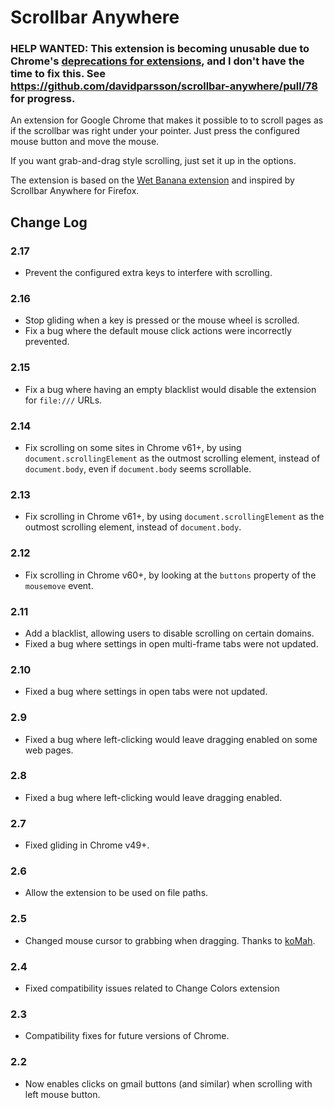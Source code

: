 Scrollbar Anywhere
==================

### **HELP WANTED:** This extension is becoming unusable due to Chrome's [deprecations for extensions](https://developer.chrome.com/docs/extensions/develop/migrate/what-is-mv3), and I don't have the time to fix this. See https://github.com/davidparsson/scrollbar-anywhere/pull/78 for progress.

An extension for Google Chrome that makes it possible to to scroll pages as if the scrollbar was right under your pointer. Just press the configured mouse button and move the mouse.

If you want grab-and-drag style scrolling, just set it up in the options.

The extension is based on the [Wet Banana extension](https://github.com/jedediah/wetbanana) and inspired by Scrollbar Anywhere for Firefox.

Change Log
----------

### 2.17
- Prevent the configured extra keys to interfere with scrolling.

### 2.16
- Stop gliding when a key is pressed or the mouse wheel is scrolled.
- Fix a bug where the default mouse click actions were incorrectly prevented.

### 2.15
- Fix a bug where having an empty blacklist would disable the extension for `file:///` URLs.

### 2.14
- Fix scrolling on some sites in Chrome v61+, by using `document.scrollingElement` as the outmost scrolling element, instead of `document.body`, even if `document.body` seems scrollable.

### 2.13
- Fix scrolling in Chrome v61+, by using `document.scrollingElement` as the outmost scrolling element, instead of `document.body`.

### 2.12
- Fix scrolling in Chrome v60+, by looking at the `buttons` property of the `mousemove` event.

### 2.11
- Add a blacklist, allowing users to disable scrolling on certain domains.
- Fixed a bug where settings in open multi-frame tabs were not updated.

### 2.10
- Fixed a bug where settings in open tabs were not updated.

### 2.9
- Fixed a bug where left-clicking would leave dragging enabled on some web pages.

### 2.8
- Fixed a bug where left-clicking would leave dragging enabled.

### 2.7
- Fixed gliding in Chrome v49+.

### 2.6
- Allow the extension to be used on file paths.

### 2.5
- Changed mouse cursor to grabbing when dragging. Thanks to [koMah](https://github.com/koMah).

### 2.4
- Fixed compatibility issues related to Change Colors extension

### 2.3
- Compatibility fixes for future versions of Chrome.

### 2.2
- Now enables clicks on gmail buttons (and similar) when scrolling with left mouse button.
